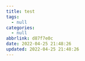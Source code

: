 ```yaml
---
title: test
tags:
  - null
categories:
  - null
abbrlink: d87f7e0c
date: 2022-04-25 21:48:26
updated: 2022-04-25 21:48:26
---
```






*<!--more-->*

